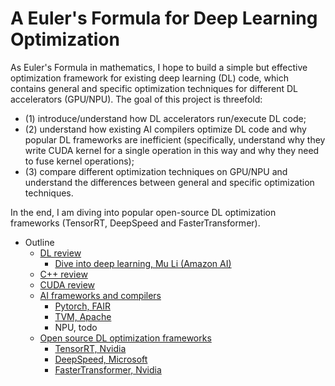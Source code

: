 # A Euler's Formula for Deep Learning Optimization
As Euler's Formula in mathematics, I hope to build a simple but effective optimization framework for existing deep learning (DL) code, which contains general and specific optimization techniques for different DL accelerators (GPU/NPU). The goal of this project is threefold: <br>
- (1) introduce/understand how DL accelerators run/execute DL code; 
- (2) understand how existing AI compilers optimize DL code and why popular DL frameworks are inefficient (specifically, understand why they write CUDA kernel for a single operation in this way and why they need to fuse kernel operations); 
- (3) compare different optimization techniques on GPU/NPU and understand the differences between general and specific optimization techniques. 

In the end, I am diving into popular open-source DL optimization frameworks (TensorRT, DeepSpeed and FasterTransformer).

- Outline
  - [DL review](https://github.com/YanLu-nyu/Euler-formula-for-DL/tree/main/DL_review) 
    - [Dive into deep learning, Mu Li (Amazon AI)](https://d2l.ai/chapter_introduction/index.html)
  - [C++ review](https://github.com/YanLu-nyu/Euler-formula-for-DL/tree/main/C%2B%2B_review)
    <!-- - [菜鸟教程](https://www.runoob.com/cplusplus/cpp-tutorial.html)
    - [C++ Primer](https://zhuanlan.zhihu.com/p/234146477)
    - [Google C++ Style Guide](https://google.github.io/styleguide/cppguide.html)
    - Advanced references:
      - [Effective C++](https://blog.csdn.net/fengbingchun/article/details/102761542)
      - [Effective Modern C++](https://blog.csdn.net/fengbingchun/article/details/102990753)
      - [STL源码分析](http://221.235.153.107:90/resource/book/C++%E8%BF%9B%E9%98%B6/C++%20STL%E6%BA%90%E7%A0%81%E5%89%96%E6%9E%90.pdf) -->
  - [CUDA review](https://github.com/YanLu-nyu/Euler-formula-for-DL/tree/main/CUDA_review)
    <!-- - Computer architecture review
      - Computer Architecture - A Quantitative Approach (6th edition, 2019)
      - [Great Ideas in Computer Architecture](https://cs61c.org/fa21/)
      - [Coursea: Nand2Tetris](https://www.coursera.org/learn/build-a-computer/home/week/1)
      - [CMU CS15213 Computer Systems: A Programmers' Perspective, 3/E](http://csapp.cs.cmu.edu/)
    - Parallel computing review
      - [CMU CS15-418: Parallel Computing Architecture and Programming](http://www.cs.cmu.edu/~418/schedule.html)
      - [Stanford CS149: Parallel Computing](http://35.227.169.186/cs149/fall21/lecture/)
    - [Blog and documentation](https://github.com/YanLu-nyu/Euler-formula-for-DL/tree/main/CUDA_review/Blog_documentation) -->
      <!-- - [NVIDIA official documentation](https://docs.nvidia.com/cuda/cuda-c-programming-guide/index.html) -->
      <!-- - xxx -->
  - [AI frameworks and compilers](https://github.com/YanLu-nyu/Euler-formula-for-DL/tree/main/AI_framework_compiler)
      - [Pytorch, FAIR](https://pytorch.org/tutorials/)
      - [TVM, Apache](https://tvm.apache.org/docs/)
      - NPU, todo
  - [Open source DL optimization frameworks](https://github.com/YanLu-nyu/Euler-formula-for-DL/tree/main/DL_optimization_frameworks)
    - [TensorRT, Nvidia](https://github.com/NVIDIA/TensorRT)
    - [DeepSpeed, Microsoft](https://github.com/microsoft/DeepSpeed)
    - [FasterTransformer, Nvidia](https://github.com/NVIDIA/FasterTransformer)  
